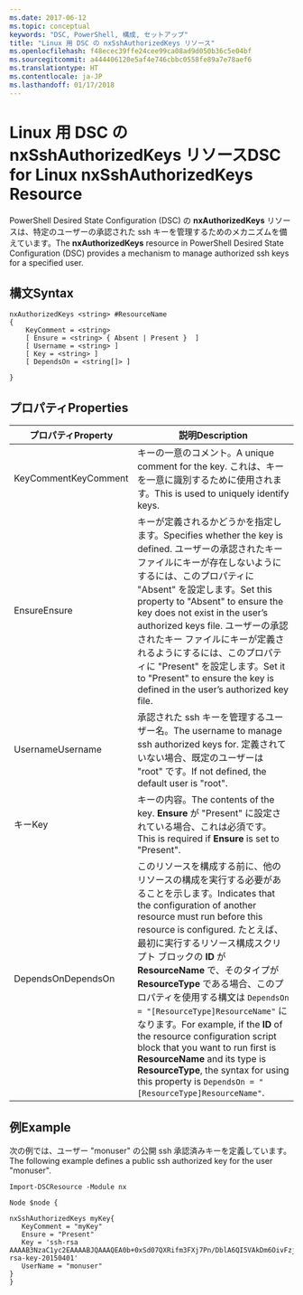 ```yaml
---
ms.date: 2017-06-12
ms.topic: conceptual
keywords: "DSC, PowerShell, 構成, セットアップ"
title: "Linux 用 DSC の nxSshAuthorizedKeys リソース"
ms.openlocfilehash: f48ecec39ffe24cee99ca08ad9d050b36c5e04bf
ms.sourcegitcommit: a444406120e5af4e746cbbc0558fe89a7e78aef6
ms.translationtype: HT
ms.contentlocale: ja-JP
ms.lasthandoff: 01/17/2018
---
```

# <a name="dsc-for-linux-nxsshauthorizedkeys-resource"></a><span data-ttu-id="8c3b0-103">Linux 用 DSC の nxSshAuthorizedKeys リソース</span><span class="sxs-lookup"><span data-stu-id="8c3b0-103">DSC for Linux nxSshAuthorizedKeys Resource</span></span>

<span data-ttu-id="8c3b0-104">PowerShell Desired State Configuration (DSC) の **nxAuthorizedKeys** リソースは、特定のユーザーの承認された ssh キーを管理するためのメカニズムを備えています。</span><span class="sxs-lookup"><span data-stu-id="8c3b0-104">The **nxAuthorizedKeys** resource in PowerShell Desired State Configuration (DSC) provides a mechanism to manage authorized ssh keys for a specified user.</span></span>

## <a name="syntax"></a><span data-ttu-id="8c3b0-105">構文</span><span class="sxs-lookup"><span data-stu-id="8c3b0-105">Syntax</span></span>

```
nxAuthorizedKeys <string> #ResourceName
{
    KeyComment = <string>
    [ Ensure = <string> { Absent | Present }  ]
    [ Username = <string> ]
    [ Key = <string> ]
    [ DependsOn = <string[]> ]

}
```

## <a name="properties"></a><span data-ttu-id="8c3b0-106">プロパティ</span><span class="sxs-lookup"><span data-stu-id="8c3b0-106">Properties</span></span>

|  <span data-ttu-id="8c3b0-107">プロパティ</span><span class="sxs-lookup"><span data-stu-id="8c3b0-107">Property</span></span> |  <span data-ttu-id="8c3b0-108">説明</span><span class="sxs-lookup"><span data-stu-id="8c3b0-108">Description</span></span> | 
|---|---|
| <span data-ttu-id="8c3b0-109">KeyComment</span><span class="sxs-lookup"><span data-stu-id="8c3b0-109">KeyComment</span></span>| <span data-ttu-id="8c3b0-110">キーの一意のコメント。</span><span class="sxs-lookup"><span data-stu-id="8c3b0-110">A unique comment for the key.</span></span> <span data-ttu-id="8c3b0-111">これは、キーを一意に識別するために使用されます。</span><span class="sxs-lookup"><span data-stu-id="8c3b0-111">This is used to uniquely identify keys.</span></span>| 
| <span data-ttu-id="8c3b0-112">Ensure</span><span class="sxs-lookup"><span data-stu-id="8c3b0-112">Ensure</span></span>| <span data-ttu-id="8c3b0-113">キーが定義されるかどうかを指定します。</span><span class="sxs-lookup"><span data-stu-id="8c3b0-113">Specifies whether the key is defined.</span></span> <span data-ttu-id="8c3b0-114">ユーザーの承認されたキー ファイルにキーが存在しないようにするには、このプロパティに "Absent" を設定します。</span><span class="sxs-lookup"><span data-stu-id="8c3b0-114">Set this property to "Absent" to ensure the key does not exist in the user’s authorized keys file.</span></span> <span data-ttu-id="8c3b0-115">ユーザーの承認されたキー ファイルにキーが定義されるようにするには、このプロパティに "Present" を設定します。</span><span class="sxs-lookup"><span data-stu-id="8c3b0-115">Set it to "Present" to ensure the key is defined in the user’s authorized key file.</span></span>| 
| <span data-ttu-id="8c3b0-116">Username</span><span class="sxs-lookup"><span data-stu-id="8c3b0-116">Username</span></span>| <span data-ttu-id="8c3b0-117">承認された ssh キーを管理するユーザー名。</span><span class="sxs-lookup"><span data-stu-id="8c3b0-117">The username to manage ssh authorized keys for.</span></span> <span data-ttu-id="8c3b0-118">定義されていない場合、既定のユーザーは "root" です。</span><span class="sxs-lookup"><span data-stu-id="8c3b0-118">If not defined, the default user is "root".</span></span>| 
| <span data-ttu-id="8c3b0-119">キー</span><span class="sxs-lookup"><span data-stu-id="8c3b0-119">Key</span></span>| <span data-ttu-id="8c3b0-120">キーの内容。</span><span class="sxs-lookup"><span data-stu-id="8c3b0-120">The contents of the key.</span></span> <span data-ttu-id="8c3b0-121">**Ensure** が "Present" に設定されている場合、これは必須です。</span><span class="sxs-lookup"><span data-stu-id="8c3b0-121">This is required if **Ensure** is set to "Present".</span></span>| 
| <span data-ttu-id="8c3b0-122">DependsOn</span><span class="sxs-lookup"><span data-stu-id="8c3b0-122">DependsOn</span></span> | <span data-ttu-id="8c3b0-123">このリソースを構成する前に、他のリソースの構成を実行する必要があることを示します。</span><span class="sxs-lookup"><span data-stu-id="8c3b0-123">Indicates that the configuration of another resource must run before this resource is configured.</span></span> <span data-ttu-id="8c3b0-124">たとえば、最初に実行するリソース構成スクリプト ブロックの **ID** が **ResourceName** で、そのタイプが **ResourceType** である場合、このプロパティを使用する構文は `DependsOn = "[ResourceType]ResourceName"` になります。</span><span class="sxs-lookup"><span data-stu-id="8c3b0-124">For example, if the **ID** of the resource configuration script block that you want to run first is **ResourceName** and its type is **ResourceType**, the syntax for using this property is `DependsOn = "[ResourceType]ResourceName"`.</span></span>| 

## <a name="example"></a><span data-ttu-id="8c3b0-125">例</span><span class="sxs-lookup"><span data-stu-id="8c3b0-125">Example</span></span>

<span data-ttu-id="8c3b0-126">次の例では、ユーザー "monuser" の公開 ssh 承認済みキーを定義しています。</span><span class="sxs-lookup"><span data-stu-id="8c3b0-126">The following example defines a public ssh authorized key for the user "monuser".</span></span>

```
Import-DSCResource -Module nx 

Node $node {

nxSshAuthorizedKeys myKey{
   KeyComment = "myKey"
   Ensure = "Present"
   Key = 'ssh-rsa AAAAB3NzaC1yc2EAAAABJQAAAQEA0b+0xSd07QXRifm3FXj7Pn/DblA6QI5VAkDm6OivFzj3U6qGD1VJ6AAxWPCyMl/qhtpRtxZJDu/TxD8AyZNgc8aN2CljN1hOMbBRvH2q5QPf/nCnnJRaGsrxIqZjyZdYo9ZEEzjZUuMDM5HI1LA9B99k/K6PK2Bc1NLivpu7nbtVG2tLOQs+GefsnHuetsRMwo/+c3LtwYm9M0XfkGjYVCLO4CoFuSQpvX6AB3TedUy6NZ0iuxC0kRGg1rIQTwSRcw+McLhslF0drs33fw6tYdzlLBnnzimShMuiDWiT37WqCRovRGYrGCaEFGTG2e0CN8Co8nryXkyWc6NSDNpMzw== rsa-key-20150401'
   UserName = "monuser"
} 
}
```

